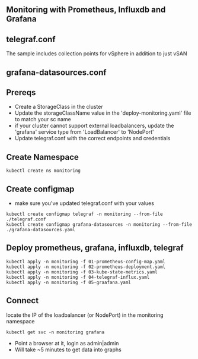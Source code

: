 ## Monitoring with Prometheus, Influxdb and Grafana


## telegraf.conf
The sample includes collection points for vSphere in addition to just vSAN

## grafana-datasources.conf

## Prereqs
* Create a StorageClass in the cluster
* Update the storageClassName value in the 'deploy-monitoring.yaml' file to match your sc name
* if your cluster cannot support external loadbalancers, update the 'grafana' service type from 'LoadBalancer' to 'NodePort'
* Update telegraf.conf with the correct endpoints and credentials

## Create Namespace
```
kubectl create ns monitoring
```
## Create configmap
* make sure you've updated telegraf.conf with your values
```
kubectl create configmap telegraf -n monitoring --from-file ./telegraf.conf
kubectl create configmap grafana-datasources -n monitoring --from-file ./grafana-datasources.yaml
```

## Deploy prometheus, grafana, influxdb, telegraf
```
kubectl apply -n monitoring -f 01-prometheus-config-map.yaml
kubectl apply -n monitoring -f 02-prometheus-deployment.yaml
kubectl apply -n monitoring -f 03-kube-state-metrics.yaml
kubectl apply -n monitoring -f 04-telegraf-influx.yaml
kubectl apply -n monitoring -f 05-graafana.yaml
```

## Connect
locate the IP of the loadbalancer (or NodePort) in the monitoring namespace
```
kubectl get svc -n monitoring grafana
```

* Point a browser at it, login as admin|admin
* Will take ~5 minutes to get data into graphs
